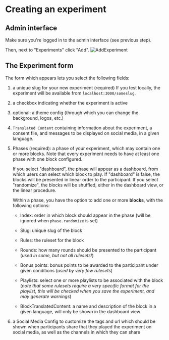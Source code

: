 # Creating an experiment

## Admin interface
Make sure you're logged in to the admin interface (see previous step).

Then, next to "Experiments" click "Add".
<img alt="AddExperiment" src="/assets/images/AddExperiment.png">

## The Experiment form
The form which appears lets you select the following fields:

1. a unique slug for your new experiment (required) If you test locally, the experiment will be available from `localhost:3000/someslug`.

2. a checkbox indicating whether the experiment is active

3. optional: a theme config (through which you can change the background, logos, etc.)

4. `Translated Content` containing information about the experiment, a consent file, and messages to be displayed on social media, in a given language.

5. Phases (required): a phase of your experiment, which may contain one or more blocks. Note that every experiment needs to have at least one phase with one block configured.

    If you select "dashboard", the phase will appear as a dashboard, from which users can select which block to play. If "dashboard" is false, the blocks will be presented in linear order to the participant. If you select "randomize", the blocks will be shuffled, either in the dashboard view, or the linear procedure.

    Within a phase, you have the option to add one or more **blocks**, with the following options:

    - Index: order in which block should appear in the phase (will be ignored when `phase.randomize` is set)

    - Slug: unique slug of the block

    - Rules: the ruleset for the block

    - Rounds: how many rounds should be presented to the participant (*used in some, but not all rulesets!*)

    - Bonus points: bonus points to be awarded to the participant under given conditions (*used by very few rulesets*)

    - Playlists: select one or more playlists to be associated with the block (*note that some rulesets require a very specific format for the playlist, this will be checked when you save the experiment, and may generate warnings*)

    - BlockTranslatedContent: a name and description of the block in a given language, will only be shown in the dashboard view

6. a Social Media Config to customize the tags and url which should be shown when participants share that they played the experiment on social media, as well as the channels in which they can share

